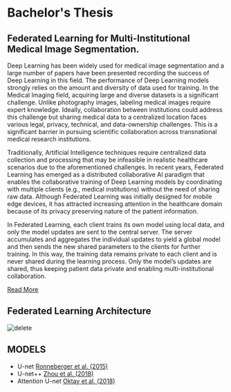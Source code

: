 # Bachelor's Thesis
## Federated Learning for Multi-Institutional Medical Image Segmentation.

Deep Learning has been widely used for medical image segmentation and a large number of papers have been presented recording the success of Deep Learning in this field. The performance of Deep Learning models strongly relies on the amount and diversity of data used for training. In the Medical Imaging field, acquiring large and diverse datasets is a significant challenge. Unlike photography images, labeling medical images require expert knowledge. Ideally, collaboration between institutions could address this challenge but sharing medical data to a centralized location faces various legal, privacy, technical, and data-ownership challenges. This is a significant barrier in pursuing scientific collaboration across transnational medical research institutions.

Traditionally, Artificial Intelligence techniques require centralized data collection and processing that may be infeasible in realistic healthcare scenarios due to the aforementioned challenges. In recent years, Federated Learning has emerged as a distributed collaborative AI paradigm that enables the collaborative training of Deep Learning models by coordinating with multiple clients (e.g., medical institutions) without the need of sharing raw data. Although Federated Learning was initially designed for mobile edge devices, it has attracted increasing attention in the healthcare domain because of its privacy preserving nature of the patient information.

In Federated Learning, each client trains its own model using local data, and only the model updates are sent to the central server. The server accumulates and aggregates the individual updates to yield a global model and then sends the new shared parameters to the clients for further training. In this way, the training data remains private to each client and is never shared during the learning process. Only the model’s updates are shared, thus keeping patient data private and enabling multi-institutional collaboration.

[Read More](https://github.com/avocadopelvis/BTP/blob/main/paper.pdf)

## Federated Learning Architecture
![delete](https://user-images.githubusercontent.com/92647313/178327276-dc3e960b-089a-4e95-9a3c-140d1f0a3ef8.png)

## MODELS
- U-net [Ronneberger et al. (2015)](https://arxiv.org/abs/1505.04597)
- U-net++ [Zhou et al. (2018)](https://arxiv.org/abs/1807.10165)
- Attention U-net [Oktay et al. (2018)](https://arxiv.org/abs/1804.03999)
